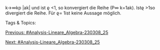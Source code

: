 k→∞kp
|ak|
und ist ϱ <1, so konvergiert die Reihe (P∞
k=1ak). Istϱ >1so divergiert die Reihe. Für ϱ= 1ist keine
Aussage möglich.

   Tags & Topics:
   

[Previous: #Analysis-Lineare_Algebra-230308_25](Analysis-Lineare_Algebra-230308_25.md)

[Next: #Analysis-Lineare_Algebra-230308_25](Analysis-Lineare_Algebra-230308_25.md)